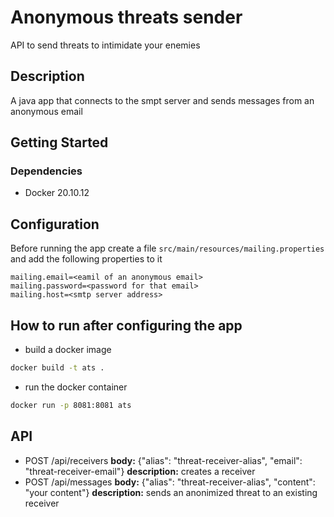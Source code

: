 # Anonymous threats sender
API to send threats to intimidate your enemies

## Description
A java app that connects to the smpt server and sends messages from an anonymous email  

## Getting Started

### Dependencies
* Docker 20.10.12

## Configuration 
Before running the app create a file `src/main/resources/mailing.properties` and add the following properties to it
```
mailing.email=<eamil of an anonymous email>
mailing.password=<password for that email>
mailing.host=<smtp server address> 
```

## How to run after configuring the app
* build a docker image 
```bash
docker build -t ats . 
```
* run the docker container  
```bash 
docker run -p 8081:8081 ats 
```

## API 
* POST /api/receivers
  **body:** {"alias": "threat-receiver-alias", "email": "threat-receiver-email"}
  **description:** creates a receiver
* POST /api/messages
  **body:** {"alias": "threat-receiver-alias", "content": "your content"}
  **description:** sends an anonimized threat to an existing receiver 

